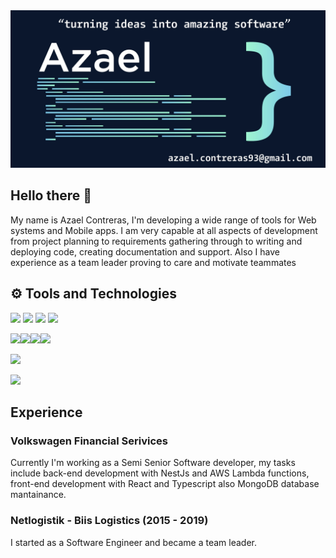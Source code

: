 <img src="https://github.com/thedamphair/thedamphair/blob/main/Aza_Portada-01.jpeg">

## Hello there 👋
My name is Azael Contreras, I'm developing a wide range of tools for Web systems and Mobile apps. I am very capable at all aspects of development from project planning to requirements gathering through to writing and deploying code, creating documentation and support. Also I have experience as a team leader proving to care and motivate teammates

## ⚙️ Tools and Technologies  
![](https://img.shields.io/badge/code-JavaScript-yellow?logo=javascript&logoColor=white) ![](https://img.shields.io/badge/code-TypeScript-blue?logo=typescript&logoColor=white) ![](https://img.shields.io/badge/code-Kotlin-brightgreen?logo=kotlin&logoColor=white) ![](https://img.shields.io/badge/code-Dart-9cf?logo=dart&logoColor=white)

![](https://img.shields.io/badge/env-NodeJS-green?logo=node.js&logoColor=white)![](https://img.shields.io/badge/framework-Angular-red?logo=angular&logoColor=white)![](https://img.shields.io/badge/framework-ionic-9cf?logo=ionic&logoColor=white)![](https://img.shields.io/badge/os-Android-green?logo=android&logoColor=white)

![](https://img.shields.io/badge/database-MongoDB-brightgreen?logo=mongodb&logoColor=white)

![](https://img.shields.io/badge/cloud-Azure-blue?logo=microsoft-azure&logoColor=white)

## Experience

### Volkswagen Financial Serivices
Currently I'm working as a Semi Senior Software developer, my tasks include back-end development with NestJs and AWS Lambda functions, front-end development with React and Typescript also MongoDB database mantainance.
### Netlogistik - Biis Logistics (2015 - 2019)
I started as a Software Engineer and became a team leader.
<!--
- 🔭 I’m currently working on ...
- 🌱 I’m currently learning ...
- 👯 I’m looking to collaborate on ...
- 🤔 I’m looking for help with ...
- 💬 Ask me about ...
- 📫 How to reach me: ...
- 😄 Pronouns: ...
- ⚡ Fun fact: ...
-->
